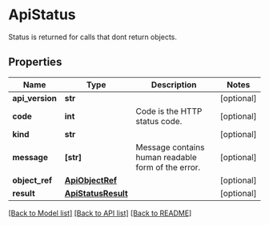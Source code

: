 # ApiStatus

Status is returned for calls that dont return objects.
## Properties
Name | Type | Description | Notes
------------ | ------------- | ------------- | -------------
**api_version** | **str** |  | [optional] 
**code** | **int** | Code is the HTTP status code. | [optional] 
**kind** | **str** |  | [optional] 
**message** | **[str]** | Message contains human readable form of the error. | [optional] 
**object_ref** | [**ApiObjectRef**](ApiObjectRef.md) |  | [optional] 
**result** | [**ApiStatusResult**](ApiStatusResult.md) |  | [optional] 

[[Back to Model list]](../README.md#documentation-for-models) [[Back to API list]](../README.md#documentation-for-api-endpoints) [[Back to README]](../README.md)


